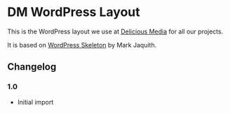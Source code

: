 # DM WordPress Layout

This is the WordPress layout we use at [Delicious Media](https://www.deliciousmedia.co.uk/) for all our projects.

It is based on [WordPress Skeleton](https://github.com/markjaquith/WordPress-Skeleton) by Mark Jaquith.

## Changelog

### 1.0

* Initial import